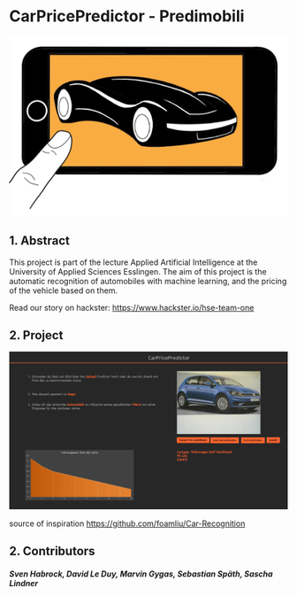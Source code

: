 # CarPricePredictor - Predimobili

![screenshot](./img/logo.png)

## 1. Abstract

This project is part of the lecture Applied Artificial Intelligence at the University of Applied Sciences Esslingen.
The aim of this project is the automatic recognition of automobiles with machine learning, and the pricing of the vehicle based on them.

Read our story on hackster: https://www.hackster.io/hse-team-one

## 2. Project 

![screenshot](./img/website.png)

source of inspiration
https://github.com/foamliu/Car-Recognition

## 2. Contributors

##### Sven Habrock, David Le Duy, Marvin Gygas, Sebastian Späth, Sascha Lindner
